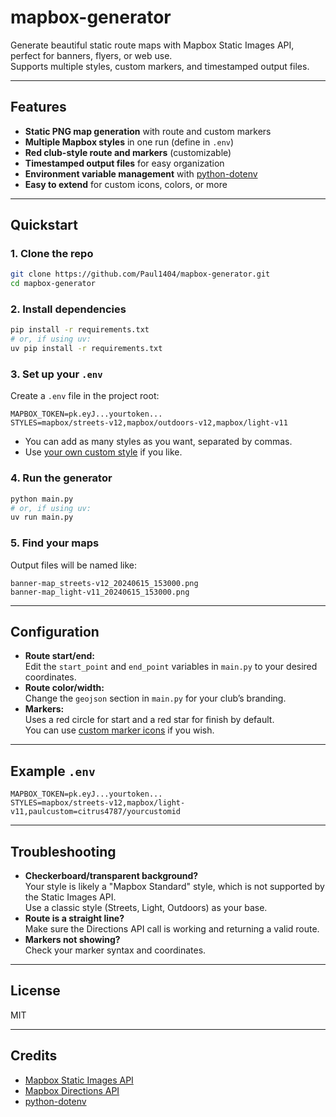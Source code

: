 # mapbox-generator

Generate beautiful static route maps with Mapbox Static Images API, perfect for banners, flyers, or web use.  
Supports multiple styles, custom markers, and timestamped output files.

---

## Features

- **Static PNG map generation** with route and custom markers
- **Multiple Mapbox styles** in one run (define in `.env`)
- **Red club-style route and markers** (customizable)
- **Timestamped output files** for easy organization
- **Environment variable management** with [python-dotenv](https://pypi.org/project/python-dotenv/)
- **Easy to extend** for custom icons, colors, or more

---

## Quickstart

### 1. Clone the repo

```bash
git clone https://github.com/Paul1404/mapbox-generator.git
cd mapbox-generator
```

### 2. Install dependencies

```bash
pip install -r requirements.txt
# or, if using uv:
uv pip install -r requirements.txt
```

### 3. Set up your `.env`

Create a `.env` file in the project root:

```env
MAPBOX_TOKEN=pk.eyJ...yourtoken...
STYLES=mapbox/streets-v12,mapbox/outdoors-v12,mapbox/light-v11
```

- You can add as many styles as you want, separated by commas.
- Use [your own custom style](https://studio.mapbox.com/) if you like.

### 4. Run the generator

```bash
python main.py
# or, if using uv:
uv run main.py
```

### 5. Find your maps

Output files will be named like:

```
banner-map_streets-v12_20240615_153000.png
banner-map_light-v11_20240615_153000.png
```

---

## Configuration

- **Route start/end:**  
  Edit the `start_point` and `end_point` variables in `main.py` to your desired coordinates.
- **Route color/width:**  
  Change the `geojson` section in `main.py` for your club’s branding.
- **Markers:**  
  Uses a red circle for start and a red star for finish by default.  
  You can use [custom marker icons](https://docs.mapbox.com/api/maps/static-images/#custom-marker-icons) if you wish.

---

## Example `.env`

```env
MAPBOX_TOKEN=pk.eyJ...yourtoken...
STYLES=mapbox/streets-v12,mapbox/light-v11,paulcustom=citrus4787/yourcustomid
```

---

## Troubleshooting

- **Checkerboard/transparent background?**  
  Your style is likely a "Mapbox Standard" style, which is not supported by the Static Images API.  
  Use a classic style (Streets, Light, Outdoors) as your base.
- **Route is a straight line?**  
  Make sure the Directions API call is working and returning a valid route.
- **Markers not showing?**  
  Check your marker syntax and coordinates.

---

## License

MIT

---

## Credits

- [Mapbox Static Images API](https://docs.mapbox.com/api/maps/static-images/)
- [Mapbox Directions API](https://docs.mapbox.com/api/navigation/directions/)
- [python-dotenv](https://pypi.org/project/python-dotenv/)
```
